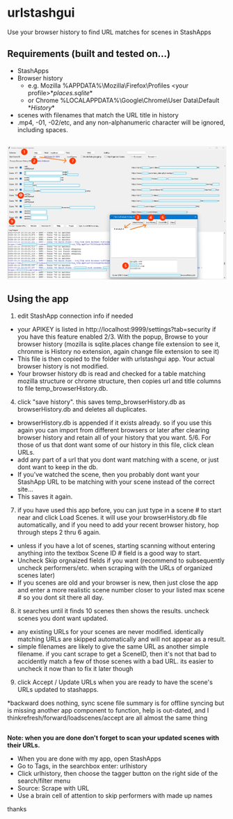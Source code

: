 # urlstashgui
Use your browser history to find URL matches for scenes in StashApps
## Requirements (built and tested on...)
- StashApps
- Browser history
  - e.g. Mozilla %APPDATA%\Mozilla\Firefox\Profiles \<your profile>\**places.sqlite**
  - or Chrome %LOCALAPPDATA%\Google\Chrome\User Data\Default \**History**
- scenes with filenames that match the URL title in history
 - .mp4, -01, -02/etc, and any non-alphanumeric character will be ignored, including spaces.
## 

![Alternative text](how_to_basics1.jpg)

## Using the app
1. edit StashApp connection info if needed
  - your APIKEY is listed in http://localhost:9999/settings?tab=security if you have this feature enabled
2/3. With the popup, Browse to your browser history (mozilla is sqlite.places change file extension to see it, chronme is History no extension, again change file extension to see it)
  - This file is then copied to the folder with urlstashgui app. Your actual browser history is not modified.
  - Your browser history db is read and checked for a table matching mozilla structure or chrome structure, then copies url and title columns to file temp_browserHistory.db.
4. click "save history". this saves temp_browserHistory.db as browserHistory.db and deletes all duplicates.
  - browserHistory.db is appended if it exists already. so if you use this again you can import from different browsers or later after clearing browser history and retain all of your history that you want.
5/6. For those of us that dont want some of our history in this file, click clean URLs.
  - add any part of a url that you dont want matching with a scene, or just dont want to keep in the db.
  - If you've watched the scene, then you probably dont want your StashApp URL to be matching with your scene instead of the correct site...
  - This saves it again.
7. if you have used this app before, you can just type in a scene # to start near and click Load Scenes. it will use your browserHistory.db file automatically, and if you need to add your recent browser history, hop through steps 2 thru 6 again.
  - unless if you have a lot of scenes, starting scanning without entering anything into the textbox Scene ID # field is a good way to start.
  - Uncheck Skip orgnaized fields if you want (recommend to subsequently uncheck performers/etc. when scraping with the URLs of organized scenes later)
  - If you scenes are old and your browser is new, then just close the app and enter a more realistic scene number closer to your listed max scene # so you dont sit there all day.

8. it searches until it finds 10 scenes then shows the results. uncheck scenes you dont want updated. 
  - any existing URLs for your scenes are never modified. identically matching URLs are skipped automatically and will not appear as a result.
  - simple filenames are likely to give the same URL as another simple filename. if you cant scrape to get a SceneID, then it's not that bad to accidently match a few of those scenes with a bad URL. its easier to uncheck it now than to fix it later though
9. click Accept / Update URLs when you are ready to have the scene's URLs updated to stashapps.

*backward does nothing, sync scene file summary is for offline syncing but is missing another app component to function, help is out-dated, and I thinkrefresh/forward/loadscenes/accept are all almost the same thing
##
**Note: when you are done don't forget to scan your updated scenes with their URLs.**
 - When you are done with my app, open StashApps
 - Go to Tags, in the searchbox enter: urlhistory
 - Click urlhistory, then choose the tagger button on the right side of the search/filter menu
 - Source: Scrape with URL
 - Use a brain cell of attention to skip performers with made up names

 thanks
